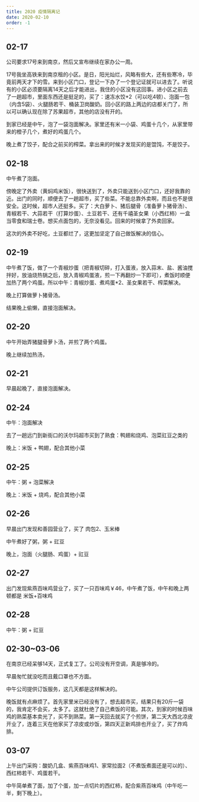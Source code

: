 ```yaml
---
title: 2020 疫情隔离记
date: 2020-02-10
order: -1
---
```


## 02-17

公司要求17号来到南京，然后又宣布继续在家办公一周。

17号我坐高铁来到南京租的小区。是日，阳光灿烂，风略有些大，还有些寒冷，毕竟前两天才下的雪。来到小区门口，登记一下办了一个登记证就可以进去了。听说有的小区必须要隔离14天之后才能进出，我住的小区没有这回事。进小区之前去了一趟超市，里面东西还是挺足的，买了：速冻水饺*2（可以吃4顿）、泡面一包（内含5袋）、火腿肠若干、桶装卫岗酸奶。回小区的路上两边的店都关门了，所以可以确认现在除了苏果超市，其他的店没有开的。

到家已经是中午，泡了一袋泡面解决。家里还有米一小袋、鸡蛋十几个，从家里带来的橙子几个，煮好的鸡蛋几个。

晚上煮了饺子，配合之前买的榨菜。拿出来的时候才发现买的是馄饨，不是饺子。

## 02-18

中午煮了泡面。

傍晚定了外卖（黄焖鸡米饭），很快送到了，外卖只能送到小区门口，还好我靠的近。出门的同时，顺便去了一趟超市，买了些菜。不能总靠外卖啊，而且也不是很安全。这时候，超市人还挺多。买了：大白萝卜、猪后腿骨（准备萝卜猪骨汤）、青椒若干、大蒜若干（打算炒蛋）、土豆若干、还有千禧圣女果（小西红柿）一盒当零食和瑞士卷。想买点面包的，无奈没看见。回来的时候拿了外卖回家。

这次的外卖不好吃，土豆都烂了，这更加坚定了自己做饭解决的信心。

## 02-19

中午煮了饭，做了一个青椒炒蛋（把青椒切碎，打入蛋液，放入蒜末、盐、酱油搅拌好，放油烧热锅之后，放入青椒鸡蛋液，煎一下再翻炒一下即可），煮饭时顺便加热了两个鸡蛋。所以中午：青椒炒蛋、煮鸡蛋*2、圣女果若干、榨菜解决。


晚上打算做萝卜猪骨汤。

结果晚上偷懒，直接泡面解决。

## 02-20

中午开始弄猪腿骨萝卜汤，并煎了两个鸡蛋。

晚上继续加热汤，

## 02-21

早晨起晚了，直接泡面解决。

## 02-24

中午：泡面解决

去了一趟远门到新街口的沃尔玛超市买到了熟食：鸭翅和烧鸡、泡菜豇豆之类的

晚上：米饭 + 鸭翅，配合其他小菜

## 02-25

中午：粥 + 泡菜解决

晚上：米饭 + 烧鸡，配合其他小菜

## 02-26

早晨出门发现和善园营业了，买了 肉包2、玉米棒

中午煮好了粥，粥 + 豇豆

晚上，泡面（火腿肠、鸡蛋）+ 豇豆

## 02-27

出门发现紫燕百味鸡营业了，买了一只百味鸡￥46，中午煮了饭，中午和晚上两顿都是 米饭+百味鸡

## 02-28

中午：粥 + 豇豆

## 02-30~03-06

在南京已经呆够14天，正式复工了。公司没有开空调，真是够冷的。

早晨匆忙就没吃而且戴口罩也不方面。

中午公司提供订饭服务，这几天都是这样解决的。

晚饭就有点麻烦了。首先家里米已经没有了，想去超市买，结果只有20斤一袋的，我肯定不会买，太多了。这就杜绝了自己煮饭的可能。其次，到家的时候百味鸡的熟菜基本卖光了，买不到熟菜。第一天回去就买了个煎饼，第二天大西北凉皮开业了，连着三天在他家买了凉皮或炒饭，第四天正新鸡排也开业了，买了炸鸡排。

## 03-07

上午出门采购：酸奶几盒、紫燕百味鸡1、家常拉面2（不煮饭煮面还是可以的）、西红柿若干、鸡蛋若干。

中午简单煮了面，加了个蛋，加一点切片的西红柿，配合紫燕百味鸡（中午吃一半，剩下晚上）。